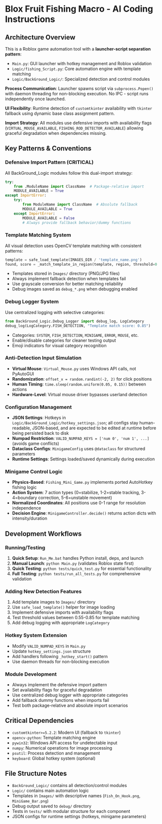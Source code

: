 # Blox Fruit Fishing Macro - AI Coding Instructions

## Architecture Overview

This is a Roblox game automation tool with a **launcher-script separation pattern**:
- `Main.py`: GUI launcher with hotkey management and Roblox validation  
- `Logic/fishing_Script.py`: Core automation engine with template matching
- `Logic/BackGround_Logic/`: Specialized detection and control modules

**Process Communication**: Launcher spawns script via `subprocess.Popen()` with daemon threading for non-blocking execution. No IPC - script runs independently once launched.

**UI Flexibility**: Runtime detection of `customtkinter` availability with `tkinter` fallback using dynamic base class assignment pattern.

**Import Strategy**: All modules use defensive imports with availability flags (`VIRTUAL_MOUSE_AVAILABLE`, `FISHING_ROD_DETECTOR_AVAILABLE`) allowing graceful degradation when dependencies missing.

## Key Patterns & Conventions

### Defensive Import Pattern (CRITICAL)
All BackGround_Logic modules follow this dual-import strategy:
```python
try:
    from .ModuleName import ClassName  # Package-relative import
    MODULE_AVAILABLE = True
except ImportError:
    try:
        from ModuleName import ClassName  # Absolute fallback  
        MODULE_AVAILABLE = True
    except ImportError:
        MODULE_AVAILABLE = False
        # Always provide fallback behavior/dummy functions
```

### Template Matching System
All visual detection uses OpenCV template matching with consistent patterns:
```python
template = safe_load_template(IMAGES_DIR / 'template_name.png')
found, score = _match_template_in_region(template, region, threshold=0.80)
```
- Templates stored in `Images/` directory (PNG/JPG files)
- Always implement fallback detection when templates fail
- Use grayscale conversion for better matching reliability  
- Debug images saved as `debug_*.png` when debugging enabled

### Debug Logger System
Use centralized logging with selective categories:
```python
from BackGround_Logic.Debug_Logger import debug_log, LogCategory
debug_log(LogCategory.FISH_DETECTION, "Template match score: 0.85")
```
- Categories: `SYSTEM`, `FISH_DETECTION`, `MINIGAME`, `ERROR`, `MOUSE`, etc.
- Enable/disable categories for cleaner testing output
- Emoji indicators for visual category recognition

### Anti-Detection Input Simulation
- **Virtual Mouse**: `Virtual_Mouse.py` uses Windows API calls, not PyAutoGUI
- **Randomization**: `offset_x = random.randint(-2, 2)` for click positions
- **Human Timing**: `time.sleep(random.uniform(0.05, 0.15))` between actions
- **Hardware-Level**: Virtual mouse driver bypasses userland detection

### Configuration Management
- **JSON Settings**: Hotkeys in `Logic/BackGround_Logic/hotkey_settings.json`; all configs stay human-readable, JSON-based, and are expected to be edited at runtime before being persisted back to disk
- **Numpad Restriction**: `VALID_NUMPAD_KEYS = ['num 0', 'num 1', ...]` (avoids game conflicts)
- **Dataclass Configs**: `MinigameConfig` uses `@dataclass` for structured parameters
- **Runtime Settings**: Settings loaded/saved dynamically during execution

### Minigame Control Logic  
- **Physics-Based**: `Fishing_Mini_Game.py` implements ported AutoHotkey fishing logic
- **Action System**: 7 action types (0=stabilize, 1-2=stable tracking, 3-4=boundary correction, 5-6=unstable movement)
- **Normalized Coordinates**: All positions use 0-1 range for resolution independence
- **Decision Engine**: `MinigameController.decide()` returns action dicts with intensity/duration

## Development Workflows

### Running/Testing
1. **Quick Setup**: `Run_Me.bat` handles Python install, deps, and launch
2. **Manual Launch**: `python Main.py` (validates Roblox state first)
3. **Quick Testing**: `python tests/quick_test.py` for essential functionality
4. **Full Testing**: `python tests/run_all_tests.py` for comprehensive validation

### Adding New Detection Features
1. Add template images to `Images/` directory
2. Use `safe_load_template()` helper for image loading
3. Implement defensive imports with availability flags
4. Test threshold values between 0.55-0.85 for template matching
5. Add debug logging with appropriate `LogCategory`

### Hotkey System Extension
- Modify `VALID_NUMPAD_KEYS` in `Main.py`
- Update `hotkey_settings.json` structure
- Add handlers following `_hotkey_start()` pattern
- Use daemon threads for non-blocking execution

### Module Development
- Always implement the defensive import pattern
- Set availability flags for graceful degradation
- Use centralized debug logger with appropriate categories
- Add fallback dummy functions when imports fail
- Test both package-relative and absolute import scenarios

## Critical Dependencies
- `customtkinter>=5.2.2`: Modern UI (fallback to `tkinter`)
- `opencv-python`: Template matching engine
- `pywin32`: Windows API access for undetectable input
- `numpy`: Numerical operations for image processing
- `psutil`: Process detection and management
- `keyboard`: Global hotkey system (optional)

## File Structure Notes
- `BackGround_Logic/` contains all detection/control modules
- `Logic/` contains main automation logic
- Templates in `Images/` with descriptive names (`Fish_On_Hook.png`, `MiniGame_Bar.png`)
- Debug output saved to `debug/` directory
- Tests in `tests/` with modular structure for each component
- JSON configs for runtime settings (hotkeys, minigame parameters)

